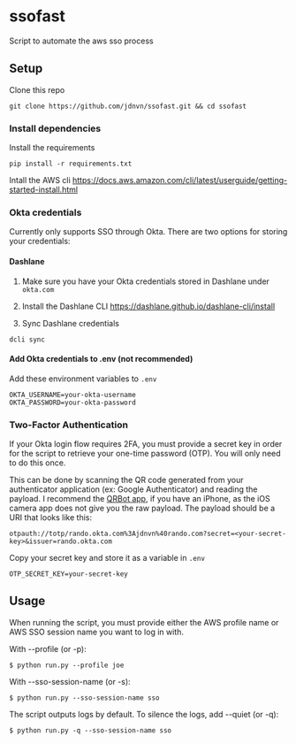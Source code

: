 # ssofast
Script to automate the aws sso process

## Setup
Clone this repo
```
git clone https://github.com/jdnvn/ssofast.git && cd ssofast
```

### Install dependencies
Install the requirements
```
pip install -r requirements.txt
```

Intall the AWS cli
https://docs.aws.amazon.com/cli/latest/userguide/getting-started-install.html

### Okta credentials
Currently only supports SSO through Okta. There are two options for storing your credentials:

#### Dashlane
1. Make sure you have your Okta credentials stored in Dashlane under `okta.com`

2. Install the Dashlane CLI
https://dashlane.github.io/dashlane-cli/install

3. Sync Dashlane credentials
```
dcli sync
```

#### Add Okta credentials to .env (not recommended)
Add these environment variables to `.env`
```
OKTA_USERNAME=your-okta-username
OKTA_PASSWORD=your-okta-password
```

### Two-Factor Authentication
If your Okta login flow requires 2FA, you must provide a secret key in order for the script to retrieve your one-time password (OTP). You will only need to do this once.

This can be done by scanning the QR code generated from your authenticator application (ex: Google Authenticator) and reading the payload. I recommend the [QRBot app](https://qrbot.net/locale/en/), if you have an iPhone, as the iOS camera app does not give you the raw payload. The payload should be a URI that looks like this:
```
otpauth://totp/rando.okta.com%3Ajdnvn%40rando.com?secret=<your-secret-key>&issuer=rando.okta.com
```
Copy your secret key and store it as a variable in `.env`
```
OTP_SECRET_KEY=your-secret-key
```

## Usage
When running the script, you must provide either the AWS profile name or AWS SSO session name you want to log in with.

With --profile (or -p):
```
$ python run.py --profile joe
```

With --sso-session-name (or -s):
```
$ python run.py --sso-session-name sso
```

The script outputs logs by default. To silence the logs, add --quiet (or -q):
```
$ python run.py -q --sso-session-name sso
```
